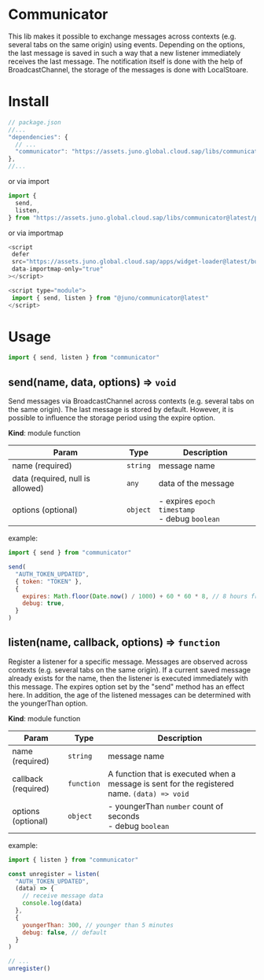 # Communicator

This lib makes it possible to exchange messages across contexts (e.g. several tabs on the same origin) using events. Depending on the options, the last message is saved in such a way that a new listener immediately receives the last message. The notification itself is done with the help of BroadcastChannel, the storage of the messages is done with LocalStoare.

# Install

```js
// package.json
//...
"dependencies": {
  // ...
  "communicator": "https://assets.juno.global.cloud.sap/libs/communicator@latest/package.tgz"
},
//...
```

or via import

```js
import {
  send,
  listen,
} from "https://assets.juno.global.cloud.sap/libs/communicator@latest/package.tgz"
```

or via importmap

```js
<script
 defer
 src="https://assets.juno.global.cloud.sap/apps/widget-loader@latest/build/app.js"
 data-importmap-only="true"
></script>

<script type="module">
 import { send, listen } from "@juno/communicator@latest"
</script>

```

# Usage

```js
import { send, listen } from "communicator"
```

## send(name, data, options) ⇒ <code>void</code>

Send messages via BroadcastChannel across contexts (e.g. several tabs on the same origin). The last message is stored by default. However, it is possible to influence the storage period using the expire option.

**Kind**: module function

| Param                            | Type                | Description                                                             |
| -------------------------------- | ------------------- | ----------------------------------------------------------------------- |
| name (required)                  | <code>string</code> | message name                                                            |
| data (required, null is allowed) | <code>any</code>    | data of the message                                                     |
| options (optional)               | <code>object</code> | - expires <code>epoch timestamp</code><br/>- debug <code>boolean</code> |

example:

```js
import { send } from "communicator"

send(
  "AUTH_TOKEN_UPDATED",
  { token: "TOKEN" },
  {
    expires: Math.floor(Date.now() / 1000) + 60 * 60 * 8, // 8 hours from now
    debug: true,
  }
)
```

## listen(name, callback, options) ⇒ <code>function</code>

Register a listener for a specific message. Messages are observed across contexts (e.g. several tabs on the same origin). If a current saved message already exists for the name, then the listener is executed immediately with this message. The expires option set by the "send" method has an effect here. In addition, the age of the listened messages can be determined with the youngerThan option.

**Kind**: module function

| Param               | Type                  | Description                                                                                             |
| ------------------- | --------------------- | ------------------------------------------------------------------------------------------------------- |
| name (required)     | <code>string</code>   | message name                                                                                            |
| callback (required) | <code>function</code> | A function that is executed when a message is sent for the registered name. <code>(data) => void</code> |
| options (optional)  | <code>object</code>   | - youngerThan <code>number</code> count of seconds<br/>- debug <code>boolean</code>                     |

example:

```js
import { listen } from "communicator"

const unregister = listen(
  "AUTH_TOKEN_UPDATED",
  (data) => {
    // receive message data
    console.log(data)
  },
  {
    youngerThan: 300, // younger than 5 minutes
    debug: false, // default
  }
)

// ...
unregister()
```
